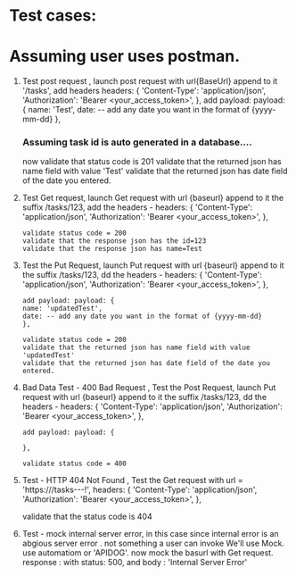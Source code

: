 # Test cases:

# Assuming user uses postman.

1.  Test post request , launch post request with url{BaseUrl} append to it '/tasks', add headers
    headers: {
    'Content-Type': 'application/json',
    'Authorization': 'Bearer <your_access_token>',
    },
    add payload: payload: {
    name: 'Test',
    date: -- add any date you want in the format of {yyyy-mm-dd}
    },

    ### Assuming task id is auto generated in a database....

    now validate that status code is 201
    validate that the returned json has name field with value 'Test'
    validate that the returned json has date field of the date you entered.

2.  Test Get request, launch Get request with url {baseurl} append to it the suffix /tasks/123, add the headers -
    headers: {
    'Content-Type': 'application/json',
    'Authorization': 'Bearer <your_access_token>',
    },

        validate status code = 200
        validate that the response json has the id=123
        validate that the response json has name=Test

3.  Test the Put Request, launch Put request with url {baseurl} append to it the suffix /tasks/123, dd the headers -
    headers: {
    'Content-Type': 'application/json',
    'Authorization': 'Bearer <your_access_token>',
    },

        add payload: payload: {
        name: 'updatedTest',
        date: -- add any date you want in the format of {yyyy-mm-dd}
        },

        validate status code = 200
        validate that the returned json has name field with value 'updatedTest'
        validate that the returned json has date field of the date you entered.

4.  Bad Data Test - 400 Bad Request , Test the Post Request, launch Put request with url {baseurl} append to it the suffix /tasks/123, dd the headers -
    headers: {
    'Content-Type': 'application/json',
    'Authorization': 'Bearer <your_access_token>',
    },

        add payload: payload: {

        },

        validate status code = 400

5.  Test - HTTP 404 Not Found , Test the Get request with url = 'https:///tasks---!',
    headers: {
    'Content-Type': 'application/json',
    'Authorization': 'Bearer <your_access_token>',
    },

    validate that the status code is 404

6.  Test - mock internal server error, in this case since internal error is an abgious server error . not something a user can invoke
    We'll use Mock. use automatiom or 'APIDOG'.
    now mock the basurl with Get request.
    response :
    with status: 500,
    and body : 'Internal Server Error'
